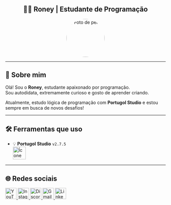 <h2 align="center">👨‍💻 Roney | Estudante de Programação</h2>

<p align="center">
  <img src="https://avatars.githubusercontent.com/u/SEU_ID_AQUI" width="120" style="border-radius: 50%;" alt="Foto de perfil" />
</p>

---

## 📌 Sobre mim

Olá! Sou o **Roney**, estudante apaixonado por programação.  
Sou autodidata, extremamente curioso e gosto de aprender criando.

Atualmente, estudo lógica de programação com **Portugol Studio** e estou sempre em busca de novos desafios!

---

## 🛠️ Ferramentas que uso

- 💡 **Portugol Studio** `v2.7.5`  
  <img src="https://raw.githubusercontent.com/wiki/UNIVALI-LITE/Portugol-Studio/images/logo.png" width="40" alt="Ícone do Portugol" />

---

## 🌐 Redes sociais

<div align="left">
  <a href="https://youtube.com" target="_blank">
    <img src="https://img.shields.io/static/v1?message=YouTube&logo=youtube&label=&color=FF0000&logoColor=white&labelColor=&style=for-the-badge" height="35" alt="YouTube logo" />
  </a>
  <a href="https://instagram.com" target="_blank">
    <img src="https://img.shields.io/static/v1?message=Instagram&logo=instagram&label=&color=E4405F&logoColor=white&labelColor=&style=for-the-badge" height="35" alt="Instagram logo" />
  </a>
  <a href="https://discord.com" target="_blank">
    <img src="https://img.shields.io/static/v1?message=Discord&logo=discord&label=&color=7289DA&logoColor=white&labelColor=&style=for-the-badge" height="35" alt="Discord logo" />
  </a>
  <a href="mailto:seuemail@gmail.com">
    <img src="https://img.shields.io/static/v1?message=Gmail&logo=gmail&label=&color=D14836&logoColor=white&labelColor=&style=for-the-badge" height="35" alt="Gmail logo" />
  </a>
  <a href="https://linkedin.com" target="_blank">
    <img src="https://img.shields.io/static/v1?message=LinkedIn&logo=linkedin&label=&color=0077B5&logoColor=white&labelColor=&style=for-the-badge" height="35" alt="LinkedIn logo" />
  </a>
</div>
